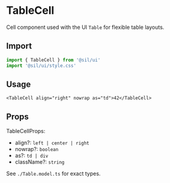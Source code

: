 # TableCell

Cell component used with the UI `Table` for flexible table layouts.

## Import

```ts
import { TableCell } from '@sil/ui'
import '@sil/ui/style.css'
```

## Usage

```vue
<TableCell align="right" nowrap as="td">42</TableCell>
```

## Props

TableCellProps:
- align?: `left | center | right`
- nowrap?: `boolean`
- as?: `td | div`
- className?: `string`

See `./Table.model.ts` for exact types.
